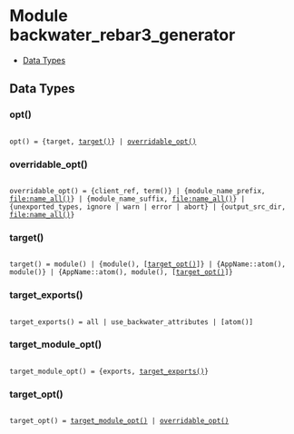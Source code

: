 

# Module backwater_rebar3_generator #
* [Data Types](#types)

<a name="types"></a>

## Data Types ##




### <a name="type-opt">opt()</a> ###


<pre><code>
opt() = {target, <a href="#type-target">target()</a>} | <a href="#type-overridable_opt">overridable_opt()</a>
</code></pre>




### <a name="type-overridable_opt">overridable_opt()</a> ###


<pre><code>
overridable_opt() = {client_ref, term()} | {module_name_prefix, <a href="file.md#type-name_all">file:name_all()</a>} | {module_name_suffix, <a href="file.md#type-name_all">file:name_all()</a>} | {unexported_types, ignore | warn | error | abort} | {output_src_dir, <a href="file.md#type-name_all">file:name_all()</a>}
</code></pre>




### <a name="type-target">target()</a> ###


<pre><code>
target() = module() | {module(), [<a href="#type-target_opt">target_opt()</a>]} | {AppName::atom(), module()} | {AppName::atom(), module(), [<a href="#type-target_opt">target_opt()</a>]}
</code></pre>




### <a name="type-target_exports">target_exports()</a> ###


<pre><code>
target_exports() = all | use_backwater_attributes | [atom()]
</code></pre>




### <a name="type-target_module_opt">target_module_opt()</a> ###


<pre><code>
target_module_opt() = {exports, <a href="#type-target_exports">target_exports()</a>}
</code></pre>




### <a name="type-target_opt">target_opt()</a> ###


<pre><code>
target_opt() = <a href="#type-target_module_opt">target_module_opt()</a> | <a href="#type-overridable_opt">overridable_opt()</a>
</code></pre>

